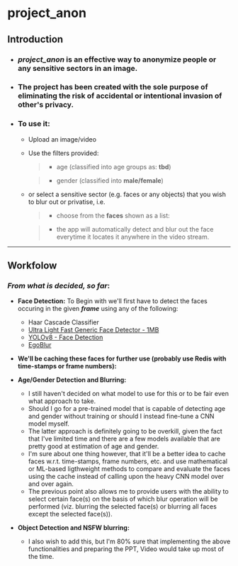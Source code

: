 # project_anon

## **Introduction**
- ### ***project_anon*** is an effective way to anonymize people or any sensitive sectors in an image.

- ### The project has been created with the sole purpose of eliminating the risk of accidental or intentional invasion of other's privacy.

- ### To use it:

    - Upload an image/video
    - Use the filters provided:
        > - age (classified into age groups as: **tbd**)

        > - gender (classified into **male/female**)

    - or select a sensitive sector (e.g. faces or any objects) that you wish to blur out or privatise, i.e.

        > - choose from the **faces** shown as a list:

        > - the app will automatically detect and blur out the face everytime it locates it anywhere in the video stream.

---

## **Workfolow**

### *From what is decided, so far*:

- **Face Detection:** To Begin with we'll first have to detect the faces occuring in the given ***frame*** using any of the following:

    - Haar Cascade Classifier
    - [Ultra Light Fast Generic Face Detector - 1MB](https://github.com/Linzaer/Ultra-Light-Fast-Generic-Face-Detector-1MB)
    - [YOLOv8 - Face Detection](https://huggingface.co/arnabdhar/YOLOv8-Face-Detection)
    - [EgoBlur](https://www.projectaria.com/tools/egoblur/)

- **We'll be caching these faces for further use (probably use Redis with time-stamps or frame numbers):**

- **Age/Gender Detection and Blurring:**

    - I still haven't decided on what model to use for this or to be fair even what approach to take.
    - Should I go for a pre-trained model that is capable of detecting age and gender without training or should I instead fine-tune a CNN model myself.
    - The latter approach is definitely going to be overkill, given the fact that I've limited time and there are a few models available that are pretty good at estimation of age and gender.
    - I'm sure about one thing however, that it'll be a better idea to cache faces w.r.t. time-stamps, frame numbers, etc. and use mathematical or ML-based ligthweight methods to compare and evaluate the faces using the cache instead of calling upon the heavy CNN model over and over again.
    - The previous point also allows me to provide users with the ability to select certain face(s) on the basis of which blur operation will be performed (viz. blurring the selected face(s) or blurring all faces except the selected face(s)).

- **Object Detection and NSFW blurring:**
    - I also wish to add this, but I'm 80% sure that implementing the above functionalities and preparing the PPT, Video would take up most of the time.